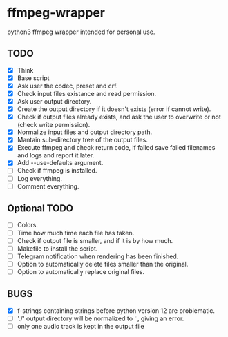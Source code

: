 # ffmpeg-wrapper

python3 ffmpeg wrapper intended for personal use.


## TODO
- [x] Think
- [x] Base script
- [x] Ask user the codec, preset and crf.
- [x] Check input files existance and read permission.
- [x] Ask user output directory.
- [x] Create the output directory if it doesn't exists (error if cannot write).
- [x] Check if output files already exists, and ask the user to overwrite or not (check write permission).
- [x] Normalize input files and output directory path.
- [x] Mantain sub-directory tree of the output files.
- [x] Execute ffmpeg and check return code, if failed save failed filenames and logs and report it later.
- [x] Add --use-defaults argument.
- [ ] Check if ffmpeg is installed.
- [ ] Log everything.
- [ ] Comment everything.

## Optional TODO
- [ ] Colors.
- [ ] Time how much time each file has taken.
- [ ] Check if output file is smaller, and if it is by how much.
- [ ] Makefile to install the script.
- [ ] Telegram notification when rendering has been finished.
- [ ] Option to automatically delete files smaller than the original.
- [ ] Option to automatically replace original files.

## BUGS
- [x] f-strings containing strings before python version 12 are problematic.
- [ ] './' output directory will be normalized to '', giving an error.
- [ ] only one audio track is kept in the output file
